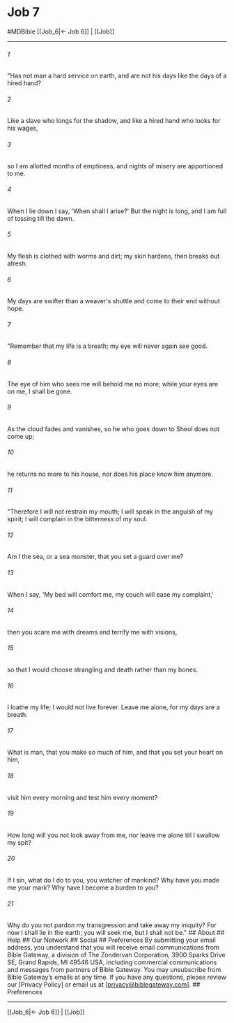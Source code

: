 # Job 7
#MDBible
[[Job_6|← Job 6]] | [[Job]]

***


###### 1 
"Has not man a hard service on earth, and are not his days like the days of a hired hand? 

###### 2 
Like a slave who longs for the shadow, and like a hired hand who looks for his wages, 

###### 3 
so I am allotted months of emptiness, and nights of misery are apportioned to me. 

###### 4 
When I lie down I say, 'When shall I arise?' But the night is long, and I am full of tossing till the dawn. 

###### 5 
My flesh is clothed with worms and dirt; my skin hardens, then breaks out afresh. 

###### 6 
My days are swifter than a weaver's shuttle and come to their end without hope. 

###### 7 
"Remember that my life is a breath; my eye will never again see good. 

###### 8 
The eye of him who sees me will behold me no more; while your eyes are on me, I shall be gone. 

###### 9 
As the cloud fades and vanishes, so he who goes down to Sheol does not come up; 

###### 10 
he returns no more to his house, nor does his place know him anymore. 

###### 11 
"Therefore I will not restrain my mouth; I will speak in the anguish of my spirit; I will complain in the bitterness of my soul. 

###### 12 
Am I the sea, or a sea monster, that you set a guard over me? 

###### 13 
When I say, 'My bed will comfort me, my couch will ease my complaint,' 

###### 14 
then you scare me with dreams and terrify me with visions, 

###### 15 
so that I would choose strangling and death rather than my bones. 

###### 16 
I loathe my life; I would not live forever. Leave me alone, for my days are a breath. 

###### 17 
What is man, that you make so much of him, and that you set your heart on him, 

###### 18 
visit him every morning and test him every moment? 

###### 19 
How long will you not look away from me, nor leave me alone till I swallow my spit? 

###### 20 
If I sin, what do I do to you, you watcher of mankind? Why have you made me your mark? Why have I become a burden to you? 

###### 21 
Why do you not pardon my transgression and take away my iniquity? For now I shall lie in the earth; you will seek me, but I shall not be." ## About ## Help ## Our Network ## Social ## Preferences By submitting your email address, you understand that you will receive email communications from Bible Gateway, a division of The Zondervan Corporation, 3900 Sparks Drive SE, Grand Rapids, MI 49546 USA, including commercial communications and messages from partners of Bible Gateway. You may unsubscribe from Bible Gateway&rsquo;s emails at any time. If you have any questions, please review our [Privacy Policy] or email us at [privacy@biblegateway.com]. ## Preferences

***

[[Job_6|← Job 6]] | [[Job]]
